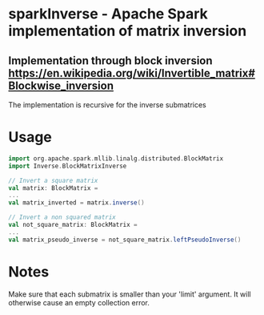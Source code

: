 # sparkInverse - Apache Spark implementation of matrix inversion 
## Implementation through block inversion https://en.wikipedia.org/wiki/Invertible_matrix#Blockwise_inversion
The implementation is recursive for the inverse submatrices 
# Usage

```scala
import org.apache.spark.mllib.linalg.distributed.BlockMatrix
import Inverse.BlockMatrixInverse

// Invert a square matrix
val matrix: BlockMatrix =
...
val matrix_inverted = matrix.inverse()

// Invert a non squared matrix
val not_square_matrix: BlockMatrix =
...
val matrix_pseudo_inverse = not_square_matrix.leftPseudoInverse()
```

# Notes
Make sure that each submatrix is smaller than your 'limit' argument. It will otherwise cause an empty collection error. 